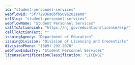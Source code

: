 ```yaml
---
id: "student-personnel-services"
webflowId: "5f772936a6bfb5096202ee00"
urlSlug: "student-personnel-services"
webflowName: "Student Personnel Services"
callToActionLink: "https://nj.gov/education/license/esp/"
callToActionText: ""
issuingAgency: "Department of Education"
issuingDivision: "Division of Licensing and Credentials"
divisionPhone: "(609) 292-2070"
webflowIndustry: "Student Personnel Services"
licenseCertificationClassification: "LICENSE"
---
```

